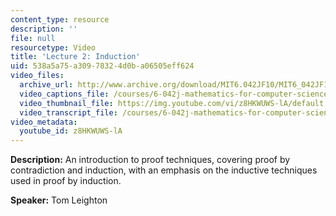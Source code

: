 ```yaml
---
content_type: resource
description: ''
file: null
resourcetype: Video
title: 'Lecture 2: Induction'
uid: 538a5a75-a309-7832-4d0b-a06505eff624
video_files:
  archive_url: http://www.archive.org/download/MIT6.042JF10/MIT6_042JF10_lec02_300k.mp4
  video_captions_file: /courses/6-042j-mathematics-for-computer-science-fall-2010/bf62753df9ea5b6cbdf73887ca43ffd1_z8HKWUWS-lA.vtt
  video_thumbnail_file: https://img.youtube.com/vi/z8HKWUWS-lA/default.jpg
  video_transcript_file: /courses/6-042j-mathematics-for-computer-science-fall-2010/3e3c5ae1dd04aab8de88a9cf9f16544f_z8HKWUWS-lA.pdf
video_metadata:
  youtube_id: z8HKWUWS-lA
---
```


**Description:** An introduction to proof techniques, covering proof by contradiction and induction, with an emphasis on the inductive techniques used in proof by induction.

**Speaker:** Tom Leighton